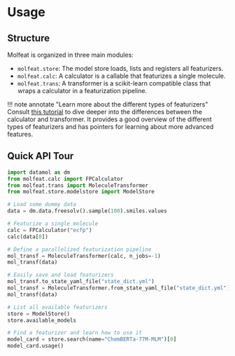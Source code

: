 # Usage
## Structure
Molfeat is organized in three main modules:

- `molfeat.store`: The model store loads, lists and registers all featurizers.
- `molfeat.calc`: A calculator is a callable that featurizes a single molecule. 
- `molfeat.trans`: A transformer is a scikit-learn compatible class that wraps a calculator in a featurization pipeline.

!!! note annotate "Learn more about the different types of featurizers"
    Consult [this tutorial](./tutorials/types_of_featurizers.ipynb) to dive deeper into the differences between the calculator and transformer.
    It provides a good overview of the different types of featurizers and has pointers for learning about more advanced features. 

## Quick API Tour
```python
import datamol as dm
from molfeat.calc import FPCalculator
from molfeat.trans import MoleculeTransformer
from molfeat.store.modelstore import ModelStore

# Load some dummy data
data = dm.data.freesolv().sample(100).smiles.values

# Featurize a single molecule
calc = FPCalculator("ecfp")
calc(data[0])

# Define a parallelized featurization pipeline
mol_transf = MoleculeTransformer(calc, n_jobs=-1)
mol_transf(data)

# Easily save and load featurizers
mol_transf.to_state_yaml_file("state_dict.yml")
mol_transf = MoleculeTransformer.from_state_yaml_file("state_dict.yml")
mol_transf(data)

# List all available featurizers
store = ModelStore()
store.available_models

# Find a featurizer and learn how to use it
model_card = store.search(name="ChemBERTa-77M-MLM")[0]
model_card.usage()
```

